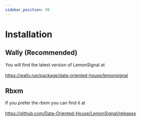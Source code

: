 ```yaml
---
sidebar_position: 99
---
```


# Installation

## Wally (Recommended)
You will find the latest version of LemonSignal at<br></br>
https://wally.run/package/data-oriented-house/lemonsignal

## Rbxm
If you prefer the rbxm you can find it at<br></br>
https://github.com/Data-Oriented-House/LemonSignal/releases